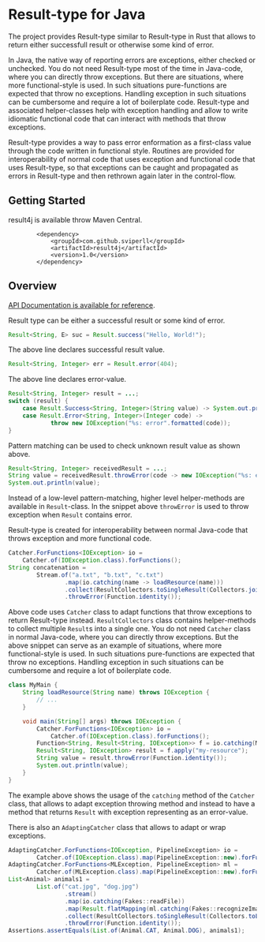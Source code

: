 Result-type for Java
====================

The project provides Result-type similar to Result-type in Rust that
allows to return either successfull result or otherwise some kind of error.

In Java, the native way of reporting errors are exceptions, either checked or unchecked.
You do not need Result-type most of the time in Java-code, where
you can directly throw exceptions.
But there are situations, where more functional-style is used.
In such situations pure-functions are expected that throw no exceptions.
Handling exception in such situations can be cumbersome and require a lot of boilerplate code.
Result-type and associated helper-classes help with exception handling and
allow to write idiomatic functional code that can interact with methods that throw exceptions.

Result-type provides a way to pass error enformation as a first-class value through
the code written in functional style.
Routines are provided for interoperability of normal code that uses exception and
functional code that uses Result-type, so that exceptions can be caught and propagated as
errors in Result-type and then rethrown again later in the control-flow.

Getting Started
---------------

result4j is available throw Maven Central.

````
        <dependency>
            <groupId>com.github.sviperll</groupId>
            <artifactId>result4j</artifactId>
            <version>1.0</version>
        </dependency>
````

Overview
--------

[API Documentation is available for reference](https://www.javadoc.io/doc/com.github.sviperll/result4j).

Result type can be either a successful result or some kind of error.

````java
Result<String, E> suc = Result.success("Hello, World!");
````

The above line declares successful result value.

````java
Result<String, Integer> err = Result.error(404);
````

The above line declares error-value.

````java
Result<String, Integer> result = ...;
switch (result) {
    case Result.Success<String, Integer>(String value) -> System.out.println(value);
    case Result.Error<String, Integer>(Integer code) ->
            throw new IOException("%s: error".formatted(code));
}
````

Pattern matching can be used to check unknown result value as shown above.

````java
Result<String, Integer> receivedResult = ...;
String value = receivedResult.throwError(code -> new IOException("%s: error".formatted(code)));
System.out.println(value);
````

Instead of a low-level pattern-matching,
higher level helper-methods are available in `Result`-class.
In the snippet above `throwError` is used to throw exception when `Result` contains error.

Result-type is created for interoperability between normal Java-code that throws exception and
more functional code.

````java
Catcher.ForFunctions<IOException> io =
    Catcher.of(IOException.class).forFunctions();
String concatenation =
        Stream.of("a.txt", "b.txt", "c.txt")
                .map(io.catching(name -> loadResource(name)))
                .collect(ResultCollectors.toSingleResult(Collectors.join()))
                .throwError(Function.identity());
````

Above code uses `Catcher` class to adapt functions that
throw exceptions to return Result-type instead.
`ResultCollectors` class contains helper-methods to collect multiple `Result`s into a single one.
You do not need `Catcher` class in normal Java-code, where you can directly throw exceptions.
But the above snippet can serve as an example of situations, where more functional-style is used.
In such situations pure-functions are expected that throw no exceptions.
Handling exception in such situations can be cumbersome and require a lot of boilerplate code.

````java
class MyMain {
    String loadResource(String name) throws IOException {
        // ...
    }

    void main(String[] args) throws IOException {
        Catcher.ForFunctions<IOException> io =
            Catcher.of(IOException.class).forFunctions();
        Function<String, Result<String, IOException>> f = io.catching(MyMain::loadResult);
        Result<String, IOException> result = f.apply("my-resource");
        String value = result.throwError(Function.identity());
        System.out.println(value);
    }
}
````

The example above shows the usage of the `catching` method of the `Catcher` class, that
allows to adapt exception throwing method and instead to have a method that returns `Result` with
exception representing as an error-value.

There is also an `AdaptingCatcher` class that allows to adapt or wrap exceptions.

````java
AdaptingCatcher.ForFunctions<IOException, PipelineException> io =
        Catcher.of(IOException.class).map(PipelineException::new).forFunctions();
AdaptingCatcher.ForFunctions<MLException, PipelineException> ml =
        Catcher.of(MLException.class).map(PipelineException::new).forFunctions();
List<Animal> animals1 =
        List.of("cat.jpg", "dog.jpg")
                .stream()
                .map(io.catching(Fakes::readFile))
                .map(Result.flatMapping(ml.catching(Fakes::recognizeImage)))
                .collect(ResultCollectors.toSingleResult(Collectors.toList()))
                .throwError(Function.identity());
Assertions.assertEquals(List.of(Animal.CAT, Animal.DOG), animals1);
````
